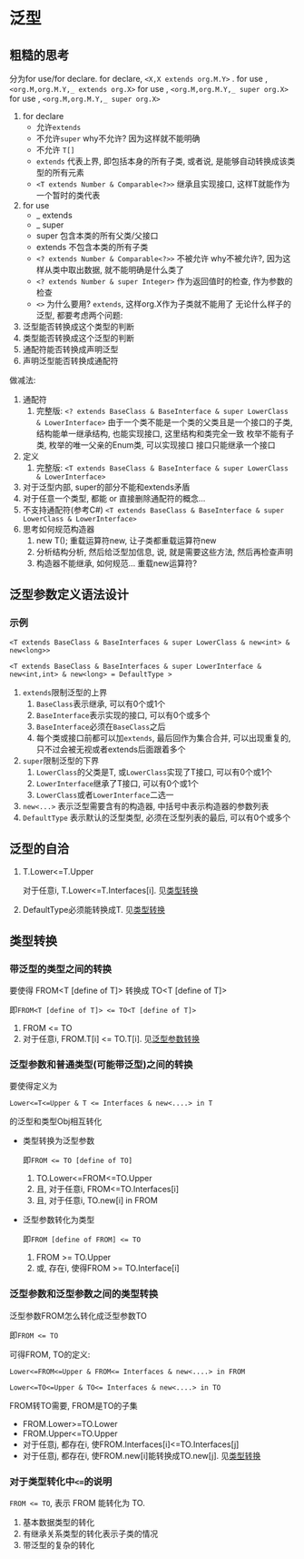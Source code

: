 # 泛型

## 粗糙的思考

分为for use/for declare.
for declare, `<X,X extends org.M.Y>` .
for use , `<org.M,org.M.Y,_ extends org.X>`
for use , `<org.M,org.M.Y,_ super org.X>`
for use , `<org.M,org.M.Y,_ super org.X>`

1. for declare
    - 允许`extends`
    - 不允许`super` why不允许? 因为这样就不能明确
    - 不允许 `T[]`
    - `extends` 代表上界, 即包括本身的所有子类, 或者说, 是能够自动转换成该类型的所有元素
    - `<T extends Number & Comparable<?>>` 继承且实现接口, 这样T就能作为一个暂时的类代表
2. for use
    - _ extends
    - _ super
    - super 包含本类的所有父类/父接口
    - extends 不包含本类的所有子类
    - `<? extends Number & Comparable<?>>` 不被允许 why不被允许?, 因为这样从类中取出数据, 就不能明确是什么类了
    - `<? extends Number & super Integer>` 作为返回值时的检查, 作为参数的检查
    - `<>`
      为什么要用? `extends`, 这样org.X作为子类就不能用了
      无论什么样子的泛型, 都要考虑两个问题:
3. 泛型能否转换成这个类型的判断
4. 类型能否转换成这个泛型的判断
5. 通配符能否转换成声明泛型
6. 声明泛型能否转换成通配符

做减法:

1. 通配符
    1. 完整版: `<? extends BaseClass & BaseInterface & super LowerClass & LowerInterface>`
       由于一个类不能是一个类的父类且是一个接口的子类,
       结构能单一继承结构, 也能实现接口, 这里结构和类完全一致
       枚举不能有子类, 枚举的唯一父亲的Enum类, 可以实现接口
       接口只能继承一个接口
2. 定义
    1. 完整版: `<T extends BaseClass & BaseInterface & super LowerClass & LowerInterface>`
3. 对于泛型内部, super的部分不能和extends矛盾
4. 对于任意一个类型, 都能
   or 直接删除通配符的概念...
5. 不支持通配符(参考C#)
   `<T extends BaseClass & BaseInterface & super LowerClass & LowerInterface>`
6. 思考如何规范构造器
    1. new T(); 重载运算符new, 让子类都重载运算符new
    2. 分析结构分析, 然后给泛型加信息, 说, 就是需要这些方法, 然后再检查声明
    3. 构造器不能继承, 如何规范...
       重载new运算符?

## 泛型参数定义语法设计

### 示例

`<T extends BaseClass & BaseInterfaces & super LowerClass & new<int> & new<long>>`

`<T extends BaseClass & BaseInterfaces & super LowerInterface & new<int,int> & new<long> = DefaultType >`

1. `extends`限制泛型的上界
    1. `BaseClass`表示继承, 可以有0个或1个
    2. `BaseInterface`表示实现的接口, 可以有0个或多个
    3. `BaseInterface`必须在`BaseClass`之后
    4. 每个类或接口前都可以加`extends`, 最后回作为集合合并, 可以出现重复的, 只不过会被无视或者extends后面跟着多个
2. `super`限制泛型的下界
    1. `LowerClass`的父类是T, 或`LowerClass`实现了T接口, 可以有0个或1个
    2. `LowerInterface`继承了T接口, 可以有0个或1个
    3. `LowerClass`或者`LowerInterface`二选一
3. `new<...>` 表示泛型需要含有的构造器, 中括号中表示构造器的参数列表
4. `DefaultType` 表示默认的泛型类型, 必须在泛型列表的最后, 可以有0个或多个

## 泛型的自洽

1. T.Lower<=T.Upper

   对于任意i, T.Lower<=T.Interfaces[i]. 见[类型转换](#带泛型的类型之间的转换)
2. DefaultType必须能转换成T. 见[类型转换](#泛型参数和普通类型可能带泛型之间的转换)

## 类型转换

### 带泛型的类型之间的转换

要使得 FROM<T [define of T]> 转换成 TO<T [define of T]>

即`FROM<T [define of T]> <= TO<T [define of T]>`

1. FROM <= TO
2. 对于任意i, FROM.T[i] <= TO.T[i]. 见[泛型参数转换](#泛型参数和泛型参数之间的类型转换)

### 泛型参数和普通类型(可能带泛型)之间的转换

要使得定义为

`Lower<=T<=Upper & T <= Interfaces & new<....> in T`

的泛型和类型Obj相互转化

- 类型转换为泛型参数

  即`FROM <= TO [define of TO]`

    1. TO.Lower<=FROM<=TO.Upper
    2. 且, 对于任意i, FROM<=TO.Interfaces[i]
    3. 且, 对于任意i, TO.new[i] in FROM

- 泛型参数转化为类型

  即`FROM [define of FROM] <= TO`

    1. FROM >= TO.Upper
    2. 或, 存在i, 使得FROM >= TO.Interface[i]

### 泛型参数和泛型参数之间的类型转换

泛型参数FROM怎么转化成泛型参数TO

即`FROM <= TO`

可得FROM, TO的定义:

`Lower<=FROM<=Upper & FROM<= Interfaces & new<....> in FROM`

`Lower<=TO<=Upper & TO<= Interfaces & new<....> in TO`

FROM转TO需要, FROM是TO的子集

- FROM.Lower>=TO.Lower
- FROM.Upper<=TO.Upper
- 对于任意j, 都存在i, 使FROM.Interfaces[i]<=TO.Interfaces[j]
- 对于任意j, 都存在i, 使FROM.new[i]能转换成TO.new[j]. 见[类型转换](#带泛型的类型之间的转换)

### 对于类型转化中`<=`的说明

`FROM <= TO`, 表示 FROM 能转化为 TO.

1. 基本数据类型的转化
2. 有继承关系类型的转化表示子类的情况
3. 带泛型的复杂的转化